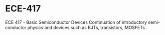 # ECE-417
ECE 417 - Basic Semiconductor Devices
Continuation of introductory semi-conductor physics and devices such as BJTs, transistors, MOSFETs
